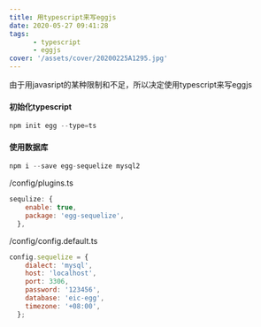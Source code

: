 ```yaml
---
title: 用typescript来写eggjs
date: 2020-05-27 09:41:28
tags:
      - typescript
      - eggjs
cover: '/assets/cover/20200225A1295.jpg'
---
```


由于用javasript的某种限制和不足，所以决定使用typescript来写eggjs


#### 初始化typescript

~~~js
npm init egg --type=ts
~~~

#### 使用数据库

~~~js
npm i --save egg-sequelize mysql2
~~~

/config/plugins.ts
~~~js
sequlize: {
    enable: true,
    package: 'egg-sequelize',
  },
~~~
/config/config.default.ts
~~~js
config.sequelize = {
    dialect: 'mysql',
    host: 'localhost',
    port: 3306,
    password: '123456',
    database: 'eic-egg',
    timezone: '+08:00',
  };
~~~
